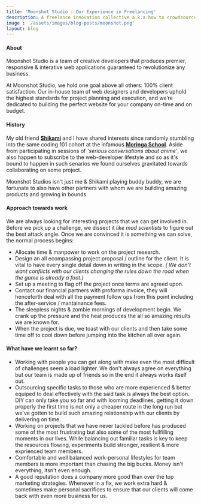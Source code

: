 ```yaml
---
title: 'Moonshot Studio : Our Experience in Freelancing'
description: A freelance innovation collective a.k.a how to crowdsource awesomeness.
image : '/assets/images/blog-posts/moonshot.png'
layout: blog
---
```


<h4>About</h4>

Moonshot Studio is a team of creative developers that produces premier, responsive & interative web applications guaranteed to revolutionize any business.

At Moonshot Studio, we hold one goal above all others: 100% client satisfaction. Our in-house team of web designers and developers uphold the highest standards for project planning and execution, and we’re dedicated to building the perfect website for your company on-time and on budget.

<h4>History</h4>

My old friend [**Shikami**](https://github.com/willardshikami) and I have shared interests since randomly stumbling into the same coding 101 cohort at the infamous [**Moringa School**](https://moringaschool.com). Aside from participating in sessions of _'serious conversations about anime'_, we also happen to subscribe to the web-developer lifestyle and so as it's bound to happen in such senarios we found ourselves gravitated towards collaborating on some project.

Moonshot Studios isn't just me & Shikami playing buddy buddy, we are fortunate to also have other partners with whom we are building amazing products and growing in bounds.

<h4>Approach towards work</h4>

We are always looking for interesting projects that we can get involved in. Before we pick up a challenge, we dissect it _like mad scientists_ to figure out the best attack angle. Once we are convinced it is something we can solve, the normal process begins:

<ul>

<li> Allocate time &amp; manpower to work on the project research.</li>

<li> Design an all ecompassing project proposal / outline for the client. It is vital to have every single detail down in writing in the scope. <i>( We don't want conflicts with our clients changing the rules down the road when the game is already a foot.)</i> </li>

<li> Set up a meeting to flag off the project once terms are agreed upon.

<li> Contact our financial partners with proforma invoice, they will henceforth deal with all the payment follow ups from this point including the after-service / mantainance fees.

<li> The sleepless nights &amp; zombie mornings of development begin. We crank up the pressure and the heat produces the all so amazing results we are known for. </li>

<li> When the project is due, we toast with our clients and then take some time off to cool down before jumping into the kitchen all over again.</li>

</ul>

<h4>What have we learnt so far?</h4>

<ul>

<li> Working with people you can get along with make even the most difficult of challenges seem a load lighter. We don't always agree on everything but our team is made up of friends so in the end it always works itself out.</li>

<li> Outsourcing specific tasks to those who are more experienced &amp; better equiped to deal effectively with the said task is always the best option. DIY can only take you so far and with looming deadlines, getting it down properly the first time is not only a cheaper route in the long run but we've gotten to build such amazing relationship with our clients by delivering on time. </li>

<li>Working on projects that we have never tackled before has produced some of the most frustrating but also some of the most fullfilling moments in our lives. While balancing out familiar tasks is key to keep the resources flowing, experiments build stronger, resilient &amp; more exprienced team members. </li>

<li> Comfortable and well balanced work-personal lifestyles for team members is more important than chasing the big bucks. Money isn't everything, itsn't even enough. </li>

<li> A good reputation does a company more good than over the top marketing strategies. Whenever in a fix, we work extra hard &amp; sometimes make personal sacrifices to ensure that our clients will come back with even more business for us. </li>

</ul>
